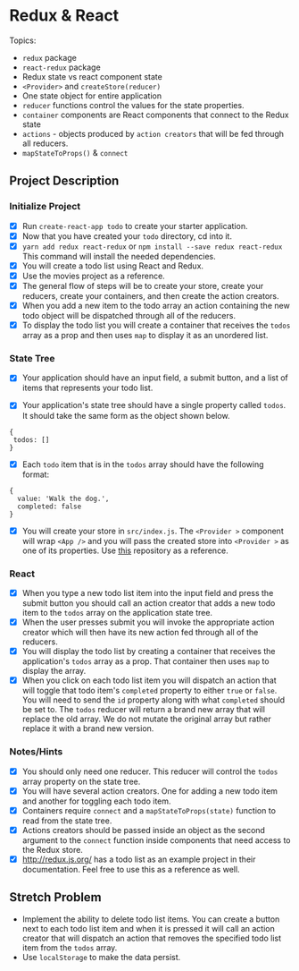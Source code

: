 # Redux & React

Topics:

* `redux` package
* `react-redux` package
* Redux state vs react component state
* `<Provider>` and `createStore(reducer)`
* One state object for entire application
* `reducer` functions control the values for the state properties.
* `container` components are React components that connect to the Redux state
* `actions` - objects produced by `action creators` that will be fed through all reducers.
* `mapStateToProps()` & `connect`

## Project Description

### Initialize Project

* [x] Run `create-react-app todo` to create your starter application.
* [x] Now that you have created your `todo` directory, cd into it.
* [x] `yarn add redux react-redux` or `npm install --save redux react-redux` This command will install the needed dependencies.
* [x] You will create a todo list using React and Redux.
* [x] Use the movies project as a reference.
* [x] The general flow of steps will be to create your store, create your reducers, create your containers, and then create the action creators.
* [x] When you add a new item to the todo array an action containing the new todo object will be dispatched through all of the reducers.
* [x] To display the todo list you will create a container that receives the `todos` array as a prop and then uses `map` to display it as an unordered list.

### State Tree

* [x] Your application should have an input field, a submit button, and a list of items that represents your todo list.
* [x] Your application's state tree should have a single property called `todos`. It should take the same form as the object shown below.


```
{
 todos: []
}
```

* [x] Each `todo` item that is in the `todos` array should have the following format:


```
{
  value: 'Walk the dog.',
  completed: false
}
```

* [x] You will create your store in `src/index.js`. The `<Provider >` component will wrap `<App />` and you will pass the created store into `<Provider >` as one of its properties. Use [this](https://github.com/SunJieMing/redux-example-movies) repository as a reference.

### React

* [x] When you type a new todo list item into the input field and press the submit button you should call an action creator that adds a new todo item to the `todos` array on the application state tree.
* [x] When the user presses submit you will invoke the appropriate action creator which will then have its new action fed through all of the reducers.
* [x] You will display the todo list by creating a container that receives the application's `todos` array as a prop. That container then uses `map` to display the array.
* [x] When you click on each todo list item you will dispatch an action that will toggle that todo item's `completed` property to either `true` or `false`. You will need to send the `id` property along with what `completed` should be set to. The `todos` reducer will return a brand new array that will replace the old array. We do not mutate the original array but rather replace it with a brand new version.

### Notes/Hints

* [x] You should only need one reducer. This reducer will control the `todos` array property on the state tree.
* [x] You will have several action creators. One for adding a new todo item and another for toggling each todo item.
* [x] Containers require `connect` and a `mapStateToProps(state)` function to read from the state tree.
* [x] Actions creators should be passed inside an object as the second argument to the `connect` function inside components that need access to the Redux store.
* [x] http://redux.js.org/ has a todo list as an example project in their documentation. Feel free to use this as a reference as well.

## Stretch Problem

* Implement the ability to delete todo list items. You can create a button next to each todo list item and when it is pressed it will call an action creator that will dispatch an action that removes the specified todo list item from the `todos` array.
* Use `localStorage` to make the data persist.

